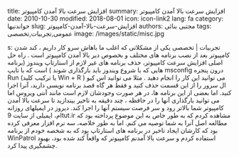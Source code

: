 title: افزایش سرعت بالا آمدن کامپیوتر
summary: افزایش سرعت بالا آمدن کامپیوتر
date: 2010-10-30
modified: 2018-08-01
icon:  icon-link2
lang: fa
category: خواندنیها
slug: افزایش-سرعت-بالا-آمدن-کامپیوتر
authors: مجتبی بنائی
tags: عمومی,تجربیات,تخصصی
image: /images/static/misc.jpg

s: تجربیات | تخصصی      یکی از مشکلاتی که  اغلب ما باهاش سرو کار داریم ، کند شدن کامپیوتر بعد از نصب برنامه های مختلف و بخصوص دیر بالا آمدن کامپیوتر است . راه حل اصلی افزایش سرعت کامپیوتر، حذف برنامه های غیر لازم از استارتاپ ویندوز (برنامه هایی که با شروع ویندوز باید بارگذاری شوند )  است که با تایپ msconfig درون پنجره Run (یا ترکیب کلید Win + R ) می توانید این کار را انجام دهید .  مثلا می توانید اس کیو ال سرور را از این قسمت حذف کنید و فقط هر گاه قصد برنامه نویسی دارید، آنرا اجرا کنید.  اما بعضی از این برنامه ها، در هر صورت وجودشان لازم است مانند آنتی ویروس اما می توانید بارگذاری آنها را در حافظه ، چند دقیقه به تاخیر بیندازید تا سرعت بالا آمدن کامپیوتر شما بالاتر رود و سر فرصت سیستم آنها را اجرا کند.  دیروز در ایمیلهای روزانه ام، ایمیلی از سایت 9tut.ir مشاهده کردم که به طور خاص به این موضوع پرداخته بود که مطالعه اصل آنرا به شما توصیه می کنم.  اما به طور خلاصه، سه نرم افزار معرفی کرده بود که کارشان ایجاد تاخیر در برنامه های استارتاپ بود که به شخصه خودم از برنامه WinPatrol استفاده کردم و سرعت بالا آمدنم کامپیوتر که واقعاً کند شده بود، بهبود چشمگیری پیدا کرد.